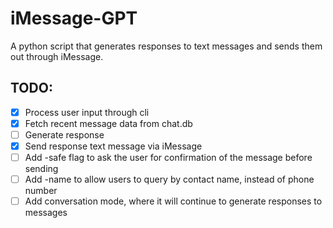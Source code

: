 # iMessage-GPT

A python script that generates responses to text messages and sends them out through iMessage.


## TODO:
- [x] Process user input through cli
- [x] Fetch recent message data from chat.db
- [ ] Generate response
- [x] Send response text message via iMessage
- [ ] Add -safe flag to ask the user for confirmation of the message before sending
- [ ] Add -name to allow users to query by contact name, instead of phone number
- [ ] Add conversation mode, where it will continue to generate responses to messages